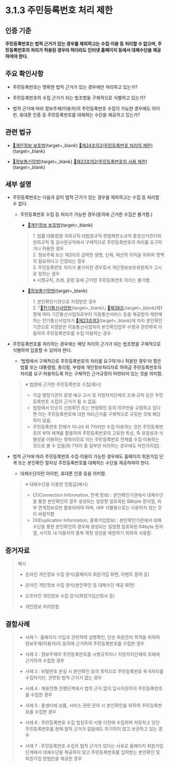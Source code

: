 # 3.1.3 주민등록번호 처리 제한

## 인증 기준

**주민등록번호는 법적 근거가 있는 경우를 제외하고는 수집·이용 등 처리할 수 없으며, 주민등록번호의 처리가 허용된 경우라 하더라도 인터넷 홈페이지 등에서 대체수단을 제공하여야 한다.**

## 주요 확인사항

- 주민등록번호는 명확한 법적 근거가 있는 경우에만 처리하고 있는가?

- 주민등록번호의 수집 근거가 되는 법조항을 구체적으로 식별하고 있는가?

- 법적 근거에 따라 정보주체(이용자)의 주민등록번호 수집이 가능한 경우에도 아이핀, 휴대폰 인증 등 주민등록번호를 대체하는 수단을 제공하고 있는가?

## 관련 법규

- [🔗개인정보 보호법](https://www.law.go.kr/법령/개인정보보호법/(20200805,16930,20200204)/제24조의2 "새 창에서 열기"){target=_blank} [🔗제24조의2(주민등록번호 처리의 제한)](https://www.law.go.kr/법령/개인정보보호법/제24조의2 "새 창에서 열기"){target=_blank}

- [🔗정보통신망법](https://www.law.go.kr/법령/정보통신망이용촉진및정보보호등에관한법률/(20211209,18201,20210608)/제23조의2 "새 창에서 열기"){target=_blank} [🔗제23조의2(주민등록번호의 사용 제한)](https://www.law.go.kr/법령/정보통신망이용촉진및정보보호등에관한법률/제23조의2 "새 창에서 열기"){target=_blank}

## 세부 설명

- 주민등록번호는 다음과 같이 법적 근거가 있는 경우를 제외하고는 수집 등 처리할 수 없다.

    - 주민등록번호 수집 등 처리가 가능한 경우(동의에 근거한 수집은 불가함.)

        - [🔗개인정보 보호법](https://www.law.go.kr/법령/개인정보보호법/(20200805,16930,20200204)/제24조의2 "새 창에서 열기"){target=_blank}
        >
        > 1\. 법률·대통령령·국회규칙·대법원규칙·헌법재판소규칙·중앙선거관리위원회규칙 및 감사원규칙에서 구체적으로 주민등록번호의 처리를 요구하거나 허용한 경우  
        > 2\. 정보주체 또는 제3자의 급박한 생명, 신체, 재산의 이익을 위하여 명백히 필요하다고 인정되는 경우  
        > 3\. 주민등록번호 처리가 불가피한 경우로서 개인정보보호위원회가 고시로 정하는 경우  
        >     ※ 시행규칙, 조례, 훈령 등에 근거한 주민등록번호 처리는 불가함.  

        - [🔗정보통신망법](https://www.law.go.kr/법령/정보통신망이용촉진및정보보호등에관한법률/(20211209,18201,20210608)/제23조의2 "새 창에서 열기"){target=_blank}
        >
        > 1\. 본인확인기관으로 지정받은 경우  
        > 2\. ｢[🔗전기통신사업법](https://www.law.go.kr/법령/전기통신사업법/(20220420,18477,20211019)/제38조 "새 창에서 열기"){target=_blank}｣ [🔗제38조](https://www.law.go.kr/법령/전기통신사업법/제38조 "새 창에서 열기"){target=_blank}제1항에 따라 기간통신사업자로부터 이동통신서비스 등을 제공받아 재판매하는 전기통신사업자가 [🔗제23조의3](https://www.law.go.kr/법령/정보통신망이용촉진및정보보호등에관한법률/(20211209,18201,20210608)/제23조의3 "새 창에서 열기"){target=_blank}에 따라 본인확인기관으로 지정받은 이동통신사업자의 본인확인업무 수행과 관련하여 이용자의 주민등록번호를 수집·이용하는 경우  

- 주민등록번호를 처리하는 경우에는 해당 처리의 근거가 되는 법조항을 구체적으로 식별하여 입증할 수 있어야 한다.

    - ʻ법령에서 구체적으로 주민등록번호의 처리를 요구하거나 허용한 경우ʼ라 함은 법률 또는 대통령령, 총리령, 부령에 개인정보처리자로 하여금 주민등록번호의 처리를 요구·허용하도록 하는 구체적인 근거규정이 마련되어 있는 것을 의미함.
    >
    > ※ 법령에 근거한 주민등록번호 수집(예시)
    >
    > - 각급 행정기관의 훈령·예규·고시 및 지방자치단체의 조례·규칙 등은 주민등록번호 수집의 근거가 될 수 없음.
    > - 법령에서 단순히 신원확인 또는 연령확인 등의 의무만을 규정하고 있다면 이는 주민등록번호에 대한 처리근거를 구체적으로 규정한 것에 해당하지 않음.
    > - 주민등록번호 전체가 아니라 뒤 7자리만 수집·이용하는 것은 주민등록번호의 부여 체계를 활용하여 주민등록번호의 고유한 특성, 즉 유일성과 식별성을 이용하는 행위이므로 이는 주민등록번호 전체를 수집·이용하는 것으로 볼 수 있음(뒤 7자리 중 일부만 처리하는 경우에도 마찬가지임).

- 법적 근거에 따라 주민등록번호 수집·이용이 가능한 경우에도 홈페이지 회원가입 단계 또는 본인확인 절차상 주민등록번호를 대체하는 수단을 제공하여야 한다.

    - 대체수단이란 아이핀, 휴대폰 인증 등을 의미함.
    >
    > ※ 대체수단을 이용한 인증값(예시)
    >
    > - CI(Connection Information, 연계 정보) : 본인확인기관에서 대체수단을 통한 본인확인의 경우 생성되는 일방향 암호화된 88byte 문자열, 외부 연계정보로만 활용되어야 하며, 내부 식별용으로는 사용하지 않는 것이 바람직함
    > - DI(Duplication Information, 중복가입정보) : 본인확인기관에서 대체수단을 통한 본인확인의 경우에 생성되는 일방향 암호화된 64byte 문자열, 사이트 내 이용자의 중복 계정 생성을 제한하기 위하여 사용함.

## 증거자료

> 예시
>
> - 온라인 개인정보 수집 양식(홈페이지 회원가입 화면, 이벤트 참여 등)
>
> - 온라인 개인정보 수집 양식(본인확인 등 대체수단 제공 화면)
>
> - 오프라인 개인정보 수집 양식(회원가입신청서 등)
>
> - 개인정보 처리방침

## 결함사례

> - 사례 1 : 홈페이지 가입과 관련하여 실명확인, 단순 회원관리 목적을 위하여 정보주체(이용자)의 동의에 근거하여 주민등록번호를 수집한 경우
>
> - 사례 2 : 정보주체의 주민등록번호를 시행규칙이나 지방자치단체의 조례에 근거하여 수집한 경우
>
> - 사례 3 : 비밀번호 분실 시 본인확인 등의 목적으로 주민등록번호 뒤 6자리를 수집하지만, 관련된 법적 근거가 없는 경우
>
> - 사례 4 : 채용전형 진행단계에서 법적 근거 없이 입사지원자의 주민등록번호를 수집한 경우
>
> - 사례 5 : 콜센터에 상품, 서비스 관련 문의 시 본인확인을 위하여 주민등록번호를 수집한 경우
>
> - 사례 6 : 주민등록번호 수집 법정주의 시행 이전에 수집하여 저장하고 있던 주민등록번호를 현재 법적 근거가 없음에도 파기하지 않고 보관하고 있는 경우
>
> - 사례 7 : 주민등록번호 수집의 법적 근거가 있다는 사유로 홈페이지 회원가입 단계에서 대체수단을 제공하지 않고 주민등록번호를 입력받는 본인확인 및 회원가입 방법만을 제공한 경우
